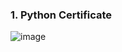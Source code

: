 ### 1. Python Certificate


![image](https://github.com/ainurasyikin/Certificates.md/assets/116057562/fa329b84-ae44-426b-b798-e6d0cb645065)
